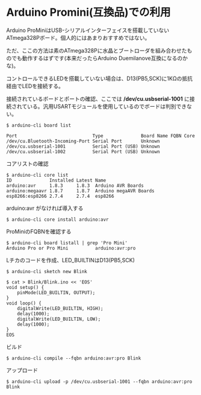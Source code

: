 # Arduino Promini(互換品)での利用

Arduino ProMiniはUSB-シリアルインターフェイスを搭載していない ATmega328Pボード。個人的にはあまりおすすめではない。

ただ、ここの方法は素のATmega328Pに水晶とブートローダを組み合わせたものでも動作するはずです(本来だったらArduino Duemilanove互換になるのかな)。

コントロールできるLEDを搭載していない場合は、D13(PB5,SCK)に1KΩの抵抗経由でLEDを接続する。

接続されているボードとポートの確認、ここでは **/dev/cu.usbserial-1001** に接続されている。汎用USARTモジュールを使用しているのでボードは判別できない。

    $ arduino-cli board list

    Port                            Type              Board Name FQBN Core
    /dev/cu.Bluetooth-Incoming-Port Serial Port       Unknown
    /dev/cu.usbserial-1001          Serial Port (USB) Unknown
    /dev/cu.usbserial-1002          Serial Port (USB) Unknown

コアリストの確認

    $ arduino-cli core list
    ID              Installed Latest Name
    arduino:avr     1.8.3     1.8.3  Arduino AVR Boards
    arduino:megaavr 1.8.7     1.8.7  Arduino megaAVR Boards
    esp8266:esp8266 2.7.4     2.7.4  esp8266

arduino:avr がなければ導入する

    $ arduino-cli core install arduino:avr

ProMiniのFQBNを確認する

    $ arduino-cli board listall | grep 'Pro Mini'
    Arduino Pro or Pro Mini          arduino:avr:pro

Lチカのコードを作成、LED_BUILTINはD13(PB5,SCK)

    $ arduino-cli sketch new Blink

    $ cat > Blink/Blink.ino << 'EOS'
    void setup() {
        pinMode(LED_BUILTIN, OUTPUT);
    }
    void loop() {
        digitalWrite(LED_BUILTIN, HIGH);
        delay(1000);
        digitalWrite(LED_BUILTIN, LOW);
        delay(1000);
    }
    EOS

ビルド

    $ arduino-cli compile --fqbn arduino:avr:pro Blink

アップロード

    $ arduino-cli upload -p /dev/cu.usbserial-1001 --fqbn arduino:avr:pro Blink
